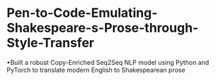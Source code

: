 # Pen-to-Code-Emulating-Shakespeare-s-Prose-through-Style-Transfer
•Built a robust Copy-Enriched Seq2Seq NLP model using Python and PyTorch to translate modern English to Shakespearean prose

